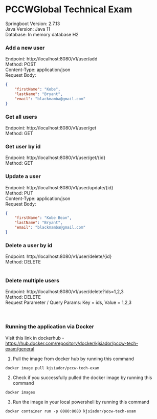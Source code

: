 # PCCWGlobal Technical Exam

Springboot Version: 2.7.13 </br>
Java Version: Java 11 </br>
Database: In memory database H2

### Add a new user </br>
Endpoint: http://localhost:8080/v1/user/add </br>
Method: POST </br>
Content-Type: application/json</br>
Request Body:</br>
```json
{
    "firstName": "Kobe",
    "lastName": "Bryant",
    "email": "blackmamba@gmail.com"
}
```

### Get all users </br>
Endpoint: http://localhost:8080/v1/user/get </br>
Method: GET </br>

### Get user by id </br>
Endpoint: http://localhost:8080/v1/user/get/{id} </br>
Method: GET </br>

### Update a user </br>
Endpoint: http://localhost:8080/v1/user/update/{id} </br>
Method: PUT </br>
Content-Type: application/json</br>
Request Body:</br>
```json
{
    "firstName": "Kobe Bean",
    "lastName": "Bryant",
    "email": "blackmamba@gmail.com"
}
```
### Delete a user by id </br>
Endpoint: http://localhost:8080/v1/user/delete/{id} </br>
Method: DELETE </br></br>

### Delete multiple users </br>
Endpoint: http://localhost:8080/v1/user/delete?ids=1,2,3 </br>
Method: DELETE </br>
Request Parameter / Query Params: Key = ids, Value = 1,2,3</br></br></br>
### Running the application via Docker
Visit this link in dockerhub - https://hub.docker.com/repository/docker/kjsiador/pccw-tech-exam/general <br>
1. Pull the image from docker hub by running this command
```Poweshell
docker image pull kjsiador/pccw-tech-exam
```
2. Check if you successfully pulled the docker image by running this command
```Poweshell
docker images
```
3. Run the image in your local powershell by running this command
```Poweshell
docker container run -p 8080:8080 kjsiador/pccw-tech-exam
```


